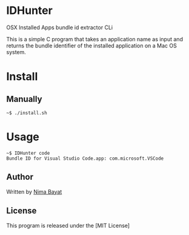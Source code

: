 # IDHunter
OSX Installed Apps bundle id extractor CLi

This is a simple C program that takes an application name as input and returns the bundle identifier of the installed application on a Mac OS system.

# Install

## Manually

```console
~$ ./install.sh
```

# Usage

```console
~$ IDHunter code
Bundle ID for Visual Studio Code.app: com.microsoft.VSCode
```


## Author

Written by [Nima Bayat](https://github.com/nbayat)

## License

This program is released under the [MIT License]
